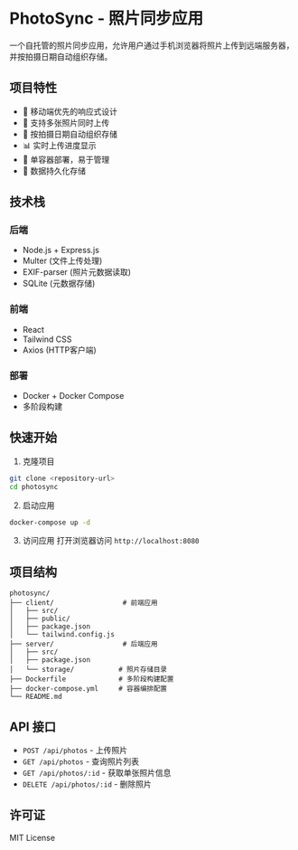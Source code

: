 # PhotoSync - 照片同步应用

一个自托管的照片同步应用，允许用户通过手机浏览器将照片上传到远端服务器，并按拍摄日期自动组织存储。

## 项目特性

- 📱 移动端优先的响应式设计
- 📸 支持多张照片同时上传
- 📅 按拍摄日期自动组织存储
- 📊 实时上传进度显示
- 🐳 单容器部署，易于管理
- 💾 数据持久化存储

## 技术栈

### 后端
- Node.js + Express.js
- Multer (文件上传处理)
- EXIF-parser (照片元数据读取)
- SQLite (元数据存储)

### 前端
- React
- Tailwind CSS
- Axios (HTTP客户端)

### 部署
- Docker + Docker Compose
- 多阶段构建

## 快速开始

1. 克隆项目
```bash
git clone <repository-url>
cd photosync
```

2. 启动应用
```bash
docker-compose up -d
```

3. 访问应用
打开浏览器访问 `http://localhost:8080`

## 项目结构

```
photosync/
├── client/                 # 前端应用
│   ├── src/
│   ├── public/
│   ├── package.json
│   └── tailwind.config.js
├── server/                 # 后端应用
│   ├── src/
│   ├── package.json
│   └── storage/           # 照片存储目录
├── Dockerfile             # 多阶段构建配置
├── docker-compose.yml     # 容器编排配置
└── README.md
```

## API 接口

- `POST /api/photos` - 上传照片
- `GET /api/photos` - 查询照片列表
- `GET /api/photos/:id` - 获取单张照片信息
- `DELETE /api/photos/:id` - 删除照片

## 许可证

MIT License
